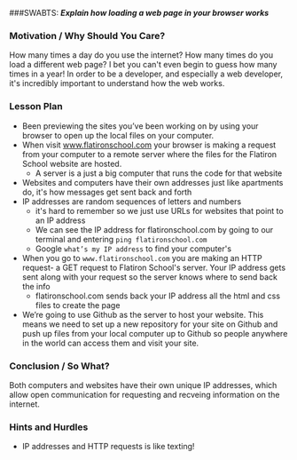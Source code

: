 ###SWABTS:
***Explain how loading a web page in your browser works***

### Motivation / Why Should You Care?
How many times a day do you use the internet? How many times do you load a different web page? I bet you can't even begin to guess how many times in a year! In order to be a developer, and especially a web developer, it's incredibly important to understand how the web works.

### Lesson Plan
+ Been previewing the sites you’ve been working on by using your browser to open up the local files on your computer.
+ When visit www.flatironschool.com your browser is making a request from your computer to a remote server where the files for the Flatiron School website are hosted. 
  * A server is a just a big computer that runs the code for that website
+ Websites and computers have their own addresses just like apartments do, it's how messages get sent back and forth
+ IP addresses are random sequences of letters and numbers 
  * it's hard to remember so we just use URLs for websites that point to an IP address
  * We can see the IP address for flatironschool.com by going to our terminal and entering `ping flatironschool.com`
  * Google `what’s my IP address` to find your computer's
+ When you go to `www.flatironschool.com` you are making an HTTP request- a GET request to Flatiron School's server. Your IP address gets sent along with your request so the server knows where to send back the info
  * flatironschool.com sends back your IP address all the html and css files to create the page
+ We’re going to use Github as the server to host your website. This means we need to set up a new repository for your site on Github and push up files from your local computer up to Github so people anywhere in the world can access them and visit your site.


### Conclusion / So What?
Both computers and websites have their own unique IP addresses, which allow open communication for requesting and recveing information on the internet.

### Hints and Hurdles
+ IP addresses and HTTP requests is like texting!
